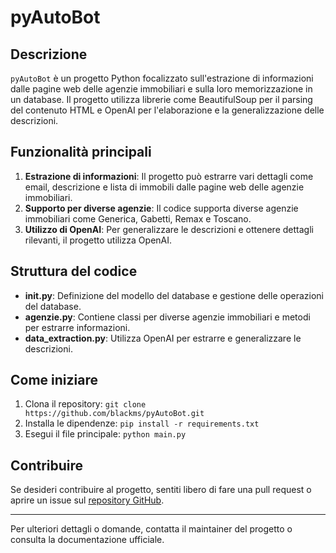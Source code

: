 # pyAutoBot

## Descrizione

`pyAutoBot` è un progetto Python focalizzato sull'estrazione di informazioni dalle pagine web delle agenzie immobiliari e sulla loro memorizzazione in un database. Il progetto utilizza librerie come BeautifulSoup per il parsing del contenuto HTML e OpenAI per l'elaborazione e la generalizzazione delle descrizioni.

## Funzionalità principali

1. **Estrazione di informazioni**: Il progetto può estrarre vari dettagli come email, descrizione e lista di immobili dalle pagine web delle agenzie immobiliari.
2. **Supporto per diverse agenzie**: Il codice supporta diverse agenzie immobiliari come Generica, Gabetti, Remax e Toscano.
3. **Utilizzo di OpenAI**: Per generalizzare le descrizioni e ottenere dettagli rilevanti, il progetto utilizza OpenAI.

## Struttura del codice

- **__init__.py**: Definizione del modello del database e gestione delle operazioni del database.
- **agenzie.py**: Contiene classi per diverse agenzie immobiliari e metodi per estrarre informazioni.
- **data_extraction.py**: Utilizza OpenAI per estrarre e generalizzare le descrizioni.

## Come iniziare

1. Clona il repository: `git clone https://github.com/blackms/pyAutoBot.git`
2. Installa le dipendenze: `pip install -r requirements.txt`
3. Esegui il file principale: `python main.py`

## Contribuire

Se desideri contribuire al progetto, sentiti libero di fare una pull request o aprire un issue sul [repository GitHub](https://github.com/blackms/pyAutoBot).

---

Per ulteriori dettagli o domande, contatta il maintainer del progetto o consulta la documentazione ufficiale.